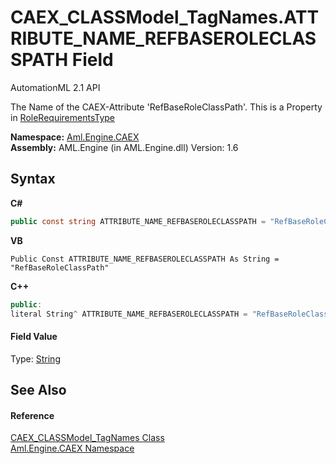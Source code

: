 # CAEX_CLASSModel_TagNames.ATTRIBUTE_NAME_REFBASEROLECLASSPATH Field
AutomationML 2.1 API 

The Name of the CAEX-Attribute 'RefBaseRoleClassPath'. This is a Property in <a href="T_Aml_Engine_CAEX_RoleRequirementsType">RoleRequirementsType</a>

**Namespace:**&nbsp;<a href="N_Aml_Engine_CAEX">Aml.Engine.CAEX</a><br />**Assembly:**&nbsp;AML.Engine (in AML.Engine.dll) Version: 1.6

## Syntax

**C#**<br />
``` C#
public const string ATTRIBUTE_NAME_REFBASEROLECLASSPATH = "RefBaseRoleClassPath"
```

**VB**<br />
``` VB
Public Const ATTRIBUTE_NAME_REFBASEROLECLASSPATH As String = "RefBaseRoleClassPath"
```

**C++**<br />
``` C++
public:
literal String^ ATTRIBUTE_NAME_REFBASEROLECLASSPATH = "RefBaseRoleClassPath"
```


#### Field Value
Type: <a href="https://docs.microsoft.com/dotnet/api/system.string" target="_parent" rel="noopener noreferrer">String</a>

## See Also


#### Reference
<a href="T_Aml_Engine_CAEX_CAEX_CLASSModel_TagNames">CAEX_CLASSModel_TagNames Class</a><br /><a href="N_Aml_Engine_CAEX">Aml.Engine.CAEX Namespace</a><br />